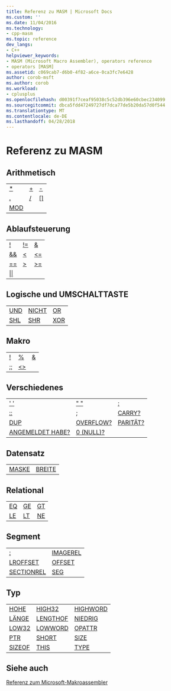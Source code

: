 ```yaml
---
title: Referenz zu MASM | Microsoft Docs
ms.custom: ''
ms.date: 11/04/2016
ms.technology:
- cpp-masm
ms.topic: reference
dev_langs:
- C++
helpviewer_keywords:
- MASM (Microsoft Macro Assembler), operators reference
- operators [MASM]
ms.assetid: c069cab7-d6b0-4f82-a6ce-0ca3fc7e6428
author: corob-msft
ms.author: corob
ms.workload:
- cplusplus
ms.openlocfilehash: d00391f7ceaf95038c5c52db396e60cbec234099
ms.sourcegitcommit: dbca5fdd47249727df7dca77de5b20da57d0f544
ms.translationtype: MT
ms.contentlocale: de-DE
ms.lasthandoff: 04/28/2018
---
```

# <a name="masm-operators-reference"></a>Referenz zu MASM

## <a name="arithmetic"></a>Arithmetisch  
  
||||  
|-|-|-|  
|[*](../../assembler/masm/operator-multiply.md)|[+](../../assembler/masm/operator-add.md)|[-](../../assembler/masm/operator-subtract-2.md)|  
|[.](../../assembler/masm/operator-dot.md)|[/](../../assembler/masm/operator-subtract-1.md)|[&#91;&#93;](../../assembler/masm/operator-brackets.md)|  
|[MOD](../../assembler/masm/operator-mod.md)|||  
  
## <a name="control-flow"></a>Ablaufsteuerung  
  
||||  
|-|-|-|  
|[!](../../assembler/masm/operator-logical-not-masm.md)|[!=](../../assembler/masm/operator-not-equal-masm.md)|[&](../../assembler/masm/operator-logical-and-masm.md)|  
|[&&](../../assembler/masm/operator-logical-and-masm-run-time.md)|[<](../../assembler/masm/operator-less-than-masm-run-time.md)|[\<=](../../assembler/masm/operator-less-or-equal-masm-run-time.md)|  
|[==](../../assembler/masm/operator-equal-masm-run-time.md)|[>](../../assembler/masm/operator-greater-than-masm-run-time.md)|[>=](../../assembler/masm/operator-greater-or-equal-masm-run-time.md)|  
|[&#124;&#124;](../../assembler/masm/operator-logical-or.md)|||  
  
## <a name="logical-and-shift"></a>Logische und UMSCHALTTASTE  
  
||||  
|-|-|-|  
|[UND](../../assembler/masm/operator-and.md)|[NICHT](../../assembler/masm/operator-not.md)|[OR](../../assembler/masm/operator-or.md)|  
|[SHL](../../assembler/masm/operator-shl.md)|[SHR](../../assembler/masm/operator-shr.md)|[XOR](../../assembler/masm/operator-xor.md)|  
  
## <a name="macro"></a>Makro  
  
||||  
|-|-|-|  
|[!](../../assembler/masm/operator-logical-not-masm-run-time.md)|[%](../../assembler/masm/operator-percent.md)|[&](../../assembler/masm/operator-bitwise-and.md)|  
|[;;](../../assembler/masm/operator-semicolons.md)|[<>](../../assembler/masm/operator-literal.md)||  
  
## <a name="miscellaneous"></a>Verschiedenes  
  
||||  
|-|-|-|  
|[' '](../../assembler/masm/operator-single-quote.md)|[" "](../../assembler/masm/operator-double-quote.md)|[:](../../assembler/masm/operator-colon.md)|  
|[::](../../assembler/masm/operator-semicolons.md)|[;](../../assembler/masm/operator-semicolon.md)|[CARRY?](../../assembler/masm/operator-carry-q.md)|  
|[DUP](../../assembler/masm/operator-dup.md)|[OVERFLOW?](../../assembler/masm/operator-overflow-q.md)|[PARITÄT?](../../assembler/masm/operator-parity-q.md)|  
|[ANGEMELDET HABE?](../../assembler/masm/operator-sign-q.md)|[0 (NULL)?](../../assembler/masm/operator-zero-q.md)||  
  
## <a name="record"></a>Datensatz  
  
|||  
|-|-|  
|[MASKE](../../assembler/masm/operator-mask.md)|[BREITE](../../assembler/masm/operator-width.md)|  
  
## <a name="relational"></a>Relational  
  
||||  
|-|-|-|  
|[EQ](../../assembler/masm/operator-eq.md)|[GE](../../assembler/masm/operator-ge.md)|[GT](../../assembler/masm/operator-gt.md)|  
|[LE](../../assembler/masm/operator-le.md)|[LT](../../assembler/masm/operator-lt.md)|[NE](../../assembler/masm/operator-ne.md)|  
  
## <a name="segment"></a>Segment  
  
|||  
|-|-|  
|[:](../../assembler/masm/operator-colon.md)|[IMAGEREL](../../assembler/masm/operator-imagerel.md)|  
|[LROFFSET](../../assembler/masm/operator-lroffset.md)|[OFFSET](../../assembler/masm/operator-offset.md)|  
|[SECTIONREL](../../assembler/masm/operator-sectionrel.md)|[SEG](../../assembler/masm/operator-seg.md)|  
  
## <a name="type"></a>Typ  
  
||||  
|-|-|-|  
|[HOHE](../../assembler/masm/operator-high.md)|[HIGH32](../../assembler/masm/operator-high32.md)|[HIGHWORD](../../assembler/masm/operator-highword.md)|  
|[LÄNGE](../../assembler/masm/operator-length.md)|[LENGTHOF](../../assembler/masm/operator-lengthof.md)|[NIEDRIG](../../assembler/masm/operator-low.md)|  
|[LOW32](../../assembler/masm/operator-low32.md)|[LOWWORD](../../assembler/masm/operator-lowword.md)|[OPATTR](../../assembler/masm/operator-opattr.md)|  
|[PTR](../../assembler/masm/operator-ptr.md)|[SHORT](../../assembler/masm/operator-short.md)|[SIZE](../../assembler/masm/operator-size.md)|  
|[SIZEOF](../../assembler/masm/operator-sizeof.md)|[THIS](../../assembler/masm/operator-this.md)|[TYPE](../../assembler/masm/operator-type.md)|  
  
## <a name="see-also"></a>Siehe auch  

[Referenz zum Microsoft-Makroassembler](../../assembler/masm/microsoft-macro-assembler-reference.md)